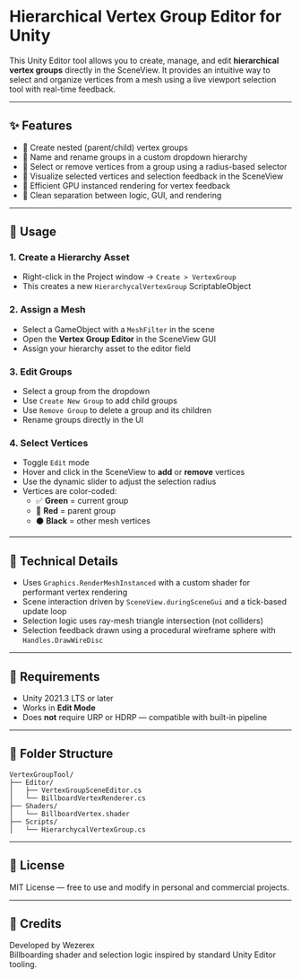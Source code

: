# Hierarchical Vertex Group Editor for Unity

This Unity Editor tool allows you to create, manage, and edit **hierarchical vertex groups** directly in the SceneView. It provides an intuitive way to select and organize vertices from a mesh using a live viewport selection tool with real-time feedback.

---

## ✨ Features

- 🔹 Create nested (parent/child) vertex groups
- 🔹 Name and rename groups in a custom dropdown hierarchy
- 🔹 Select or remove vertices from a group using a radius-based selector
- 🔹 Visualize selected vertices and selection feedback in the SceneView
- 🔹 Efficient GPU instanced rendering for vertex feedback
- 🔹 Clean separation between logic, GUI, and rendering

---

## 🧰 Usage

### 1. **Create a Hierarchy Asset**
- Right-click in the Project window → `Create > VertexGroup`
- This creates a new `HierarchycalVertexGroup` ScriptableObject

### 2. **Assign a Mesh**
- Select a GameObject with a `MeshFilter` in the scene
- Open the **Vertex Group Editor** in the SceneView GUI
- Assign your hierarchy asset to the editor field

### 3. **Edit Groups**
- Select a group from the dropdown
- Use `Create New Group` to add child groups
- Use `Remove Group` to delete a group and its children
- Rename groups directly in the UI

### 4. **Select Vertices**
- Toggle `Edit` mode
- Hover and click in the SceneView to **add** or **remove** vertices
- Use the dynamic slider to adjust the selection radius
- Vertices are color-coded:
  - ✅ **Green** = current group
  - 🔴 **Red** = parent group
  - ⚫ **Black** = other mesh vertices

---

## 🧪 Technical Details

- Uses `Graphics.RenderMeshInstanced` with a custom shader for performant vertex rendering
- Scene interaction driven by `SceneView.duringSceneGui` and a tick-based update loop
- Selection logic uses ray-mesh triangle intersection (not colliders)
- Selection feedback drawn using a procedural wireframe sphere with `Handles.DrawWireDisc`

---

## 🔧 Requirements

- Unity 2021.3 LTS or later
- Works in **Edit Mode**
- Does **not** require URP or HDRP — compatible with built-in pipeline

---

## 📂 Folder Structure

```
VertexGroupTool/
├── Editor/
│   ├── VertexGroupSceneEditor.cs
│   └── BillboardVertexRenderer.cs
├── Shaders/
│   └── BillboardVertex.shader
├── Scripts/
│   └── HierarchycalVertexGroup.cs
```

---

## 📜 License

MIT License — free to use and modify in personal and commercial projects.

---

## 🙏 Credits

Developed by Wezerex  
Billboarding shader and selection logic inspired by standard Unity Editor tooling.

